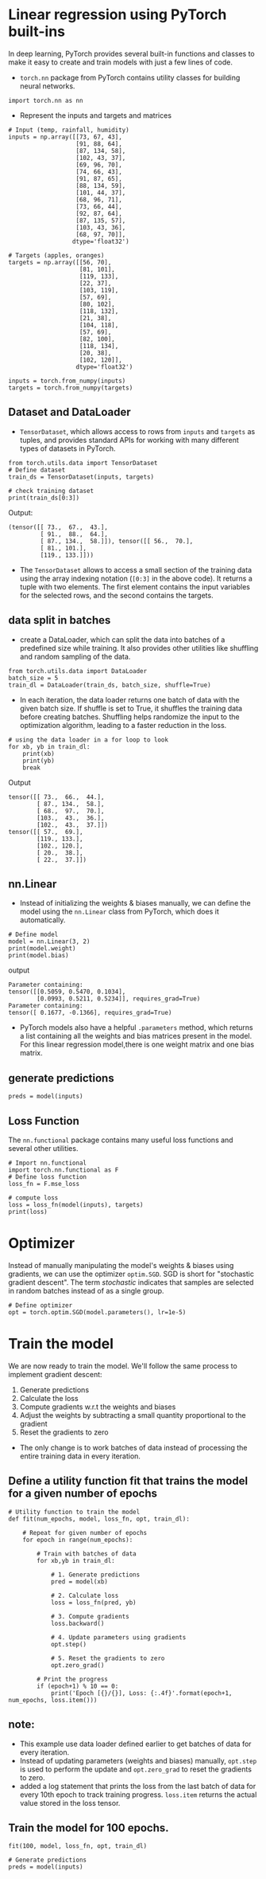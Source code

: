 # Linear regression using PyTorch built-ins

In deep learning, PyTorch provides several built-in functions and classes to make it easy to create and train models with just a few lines of code.

* `torch.nn` package from PyTorch contains utility classes for building neural networks.
```
import torch.nn as nn
```
* Represent the inputs and targets and matrices
```
# Input (temp, rainfall, humidity)
inputs = np.array([[73, 67, 43], 
                   [91, 88, 64], 
                   [87, 134, 58], 
                   [102, 43, 37], 
                   [69, 96, 70], 
                   [74, 66, 43], 
                   [91, 87, 65], 
                   [88, 134, 59], 
                   [101, 44, 37], 
                   [68, 96, 71], 
                   [73, 66, 44], 
                   [92, 87, 64], 
                   [87, 135, 57], 
                   [103, 43, 36], 
                   [68, 97, 70]], 
                  dtype='float32')

# Targets (apples, oranges)
targets = np.array([[56, 70], 
                    [81, 101], 
                    [119, 133], 
                    [22, 37], 
                    [103, 119],
                    [57, 69], 
                    [80, 102], 
                    [118, 132], 
                    [21, 38], 
                    [104, 118], 
                    [57, 69], 
                    [82, 100], 
                    [118, 134], 
                    [20, 38], 
                    [102, 120]], 
                   dtype='float32')

inputs = torch.from_numpy(inputs)
targets = torch.from_numpy(targets)
```

## Dataset and DataLoader
* `TensorDataset`, which allows access to rows from `inputs` and `targets` as tuples, and provides standard APIs for working with many different types of datasets in PyTorch.
```
from torch.utils.data import TensorDataset
# Define dataset
train_ds = TensorDataset(inputs, targets)

# check training dataset
print(train_ds[0:3])
```
Output: 
```
(tensor([[ 73.,  67.,  43.],
         [ 91.,  88.,  64.],
         [ 87., 134.,  58.]]), tensor([[ 56.,  70.],
         [ 81., 101.],
         [119., 133.]]))
```
* The `TensorDataset` allows to access a small section of the training data using the array indexing notation (`[0:3]` in the above code). It returns a tuple with two elements. The first element contains the input variables for the selected rows, and the second contains the targets.

## data split in batches
* create a DataLoader, which can split the data into batches of a predefined size while training. It also provides other utilities like shuffling and random sampling of the data.
```
from torch.utils.data import DataLoader
batch_size = 5
train_dl = DataLoader(train_ds, batch_size, shuffle=True)
```
* In each iteration, the data loader returns one batch of data with the given batch size. If shuffle is set to True, it shuffles the training data before creating batches. Shuffling helps randomize the input to the optimization algorithm, leading to a faster reduction in the loss.
```
# using the data loader in a for loop to look 
for xb, yb in train_dl:
    print(xb)
    print(yb)
    break
```

Output 
```
tensor([[ 73.,  66.,  44.],
        [ 87., 134.,  58.],
        [ 68.,  97.,  70.],
        [103.,  43.,  36.],
        [102.,  43.,  37.]])
tensor([[ 57.,  69.],
        [119., 133.],
        [102., 120.],
        [ 20.,  38.],
        [ 22.,  37.]])

```
## nn.Linear

* Instead of initializing the weights & biases manually, we can define the model using the `nn.Linear` class from PyTorch, which does it automatically.
```
# Define model
model = nn.Linear(3, 2)
print(model.weight)
print(model.bias)
```
output
```
Parameter containing:
tensor([[0.5059, 0.5470, 0.1034],
        [0.0993, 0.5211, 0.5234]], requires_grad=True)
Parameter containing:
tensor([ 0.1677, -0.1366], requires_grad=True)
```
* PyTorch models also have a helpful `.parameters` method, which returns a list containing all the weights and bias matrices present in the model. 
For this linear regression model,there is one weight matrix and one bias matrix.

## generate predictions 
```
preds = model(inputs)
```

## Loss Function
The `nn.functional` package contains many useful loss functions and several other utilities. 
```
# Import nn.functional
import torch.nn.functional as F
# Define loss function
loss_fn = F.mse_loss

# compute loss
loss = loss_fn(model(inputs), targets)
print(loss)
```

# Optimizer

Instead of manually manipulating the model's weights & biases using gradients, we can use the optimizer `optim.SGD`. SGD is short for "stochastic gradient descent". The term _stochastic_ indicates that samples are selected in random batches instead of as a single group.
```
# Define optimizer
opt = torch.optim.SGD(model.parameters(), lr=1e-5)
```

# Train the model

We are now ready to train the model. We'll follow the same process to implement gradient descent:
1. Generate predictions
2. Calculate the loss
3. Compute gradients w.r.t the weights and biases
4. Adjust the weights by subtracting a small quantity proportional to the gradient
5. Reset the gradients to zero

* The only change is to work batches of data instead of processing the entire training data in every iteration. 
## Define a utility function fit that trains the model for a given number of epochs
```
# Utility function to train the model
def fit(num_epochs, model, loss_fn, opt, train_dl):
    
    # Repeat for given number of epochs
    for epoch in range(num_epochs):
        
        # Train with batches of data
        for xb,yb in train_dl:
            
            # 1. Generate predictions
            pred = model(xb)
            
            # 2. Calculate loss
            loss = loss_fn(pred, yb)
            
            # 3. Compute gradients
            loss.backward()
            
            # 4. Update parameters using gradients
            opt.step()
            
            # 5. Reset the gradients to zero
            opt.zero_grad()
        
        # Print the progress
        if (epoch+1) % 10 == 0:
            print('Epoch [{}/{}], Loss: {:.4f}'.format(epoch+1, num_epochs, loss.item()))
```
## note: 
* This example use data loader defined earlier to get batches of data for every iteration.
* Instead of updating parameters (weights and biases) manually, `opt.step` is used to perform the update and `opt.zero_grad` to reset the gradients to zero.
* added a log statement that prints the loss from the last batch of data for every 10th epoch to track training progress. `loss.item` returns the actual value stored in the loss tensor.

## Train the model for 100 epochs.

```
fit(100, model, loss_fn, opt, train_dl)

# Generate predictions
preds = model(inputs)

```



